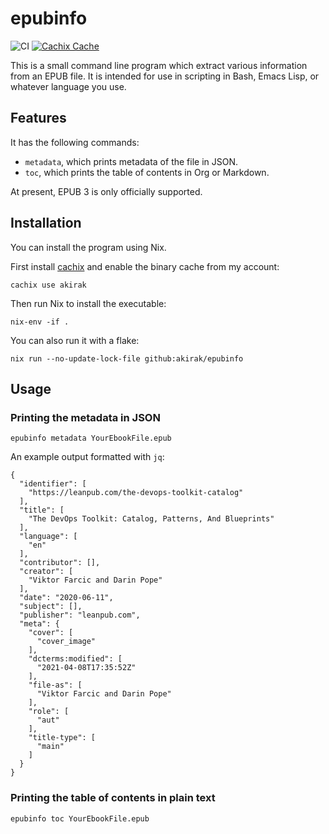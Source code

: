 # epubinfo

![CI](https://github.com/akirak/epubinfo/workflows/CI/badge.svg)
[![Cachix Cache](https://img.shields.io/badge/cachix-akirak-blue.svg)](https://akirak.cachix.org)

This is a small command line program which extract various information from an EPUB file. It is intended for use in scripting in Bash, Emacs Lisp, or whatever language you use.

## Features

It has the following commands:

- `metadata`, which prints metadata of the file in JSON.
- `toc`, which prints the table of contents in Org or Markdown.

At present, EPUB 3 is only officially supported.

## Installation

You can install the program using Nix.

First install [cachix](https://github.com/cachix/cachix) and enable the binary cache from my account:

``` shell
cachix use akirak
```

Then run Nix to install the executable:

``` shell
nix-env -if .
```

You can also run it with a flake:

``` shell
nix run --no-update-lock-file github:akirak/epubinfo
```

## Usage

### Printing the metadata in JSON

``` shell
epubinfo metadata YourEbookFile.epub
```

An example output formatted with `jq`:

```
{
  "identifier": [
    "https://leanpub.com/the-devops-toolkit-catalog"
  ],
  "title": [
    "The DevOps Toolkit: Catalog, Patterns, And Blueprints"
  ],
  "language": [
    "en"
  ],
  "contributor": [],
  "creator": [
    "Viktor Farcic and Darin Pope"
  ],
  "date": "2020-06-11",
  "subject": [],
  "publisher": "leanpub.com",
  "meta": {
    "cover": [
      "cover_image"
    ],
    "dcterms:modified": [
      "2021-04-08T17:35:52Z"
    ],
    "file-as": [
      "Viktor Farcic and Darin Pope"
    ],
    "role": [
      "aut"
    ],
    "title-type": [
      "main"
    ]
  }
}
```

### Printing the table of contents in plain text

``` shell
epubinfo toc YourEbookFile.epub
```
